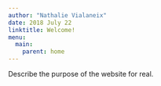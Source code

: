 ```yaml
---
author: "Nathalie Vialaneix"
date: 2018 July 22
linktitle: Welcome!
menu:
  main:
    parent: home
---
```



Describe the purpose of the website for real.
